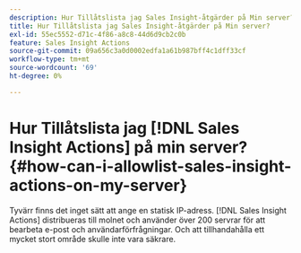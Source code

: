 ```yaml
---
description: Hur Tillåtslista jag Sales Insight-åtgärder på Min server? - Marketo Docs - produktdokumentation
title: Hur Tillåtslista jag Sales Insight-åtgärder på Min server?
exl-id: 55ec5552-d71c-4f86-a8c8-44d6d9cb2c0b
feature: Sales Insight Actions
source-git-commit: 09a656c3a0d0002edfa1a61b987bff4c1dff33cf
workflow-type: tm+mt
source-wordcount: '69'
ht-degree: 0%

---
```


# Hur Tillåtslista jag [!DNL Sales Insight Actions] på min server? {#how-can-i-allowlist-sales-insight-actions-on-my-server}

Tyvärr finns det inget sätt att ange en statisk IP-adress. [!DNL Sales Insight Actions] distribueras till molnet och använder över 200 servrar för att bearbeta e-post och användarförfrågningar. Och att tillhandahålla ett mycket stort område skulle inte vara säkrare.
